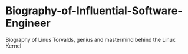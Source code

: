 # Biography-of-Influential-Software-Engineer
Biography of Linus Torvalds, genius and mastermind behind the Linux Kernel 

